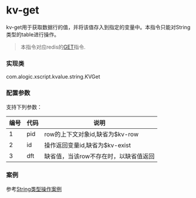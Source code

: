 kv-get
======

kv-get用于获取数据行的值，并将该值存入到指定的变量中。本指令只能对String类型的table进行操作。

> 本指令对应redis的[GET](http://redis.io/commands/get)指令.

### 实现类

com.alogic.xscript.kvalue.string.KVGet

### 配置参数

支持下列参数：

| 编号 | 代码 | 说明 |
| ---- | ---- | ---- |
| 1 | pid | row的上下文对象id,缺省为$kv-row |
| 2 | id | 操作返回变量id,缺省为$kv-exist |
| 3 | dft | 缺省值，当该row不存在时，以缺省值返回 |

### 案例

参考[String类型操作案例](case.string.md)







